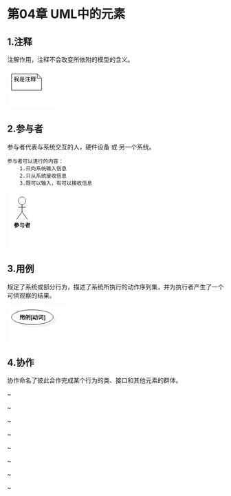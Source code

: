 # 第04章 UML中的元素

## 1.注释

注解作用，注释不会改变所依附的模型的含义。

![](./res/04/1.注释.png)

## 2.参与者

参与者代表与系统交互的人，硬件设备 或 另一个系统。

	参与者可以进行的内容：
		1.只向系统输入信息
		2.只从系统接收信息
		3.既可以输入，有可以接收信息

![](./res/04/2.参与者.png)

## 3.用例

规定了系统或部分行为，描述了系统所执行的动作序列集，并为执行者产生了一个可供观察的结果。

![](./res/04/3.用例.png)

## 4.协作

协作命名了彼此合作完成某个行为的类、接口和其他元素的群体。




~

~

~

~

~

~

~

~

